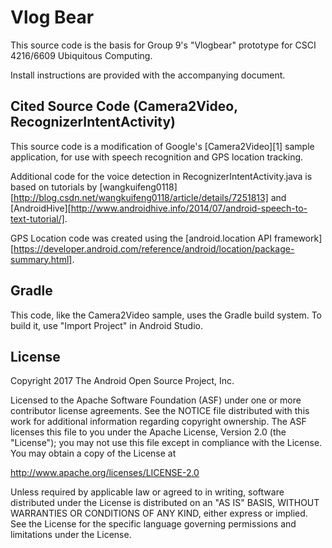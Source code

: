 Vlog Bear
===================================

This source code is the basis for Group 9's "Vlogbear" prototype for CSCI 4216/6609 Ubiquitous Computing.

Install instructions are provided with the accompanying document.

Cited Source Code (Camera2Video, RecognizerIntentActivity)
------------

This source code is a modification of Google's [Camera2Video][1] sample application, for use
with speech recognition and GPS location tracking.

Additional code for the voice detection in RecognizerIntentActivity.java is based on tutorials by 
[wangkuifeng0118][http://blog.csdn.net/wangkuifeng0118/article/details/7251813] and [AndroidHive][http://www.androidhive.info/2014/07/android-speech-to-text-tutorial/].

GPS Location code was created using the [android.location API framework][https://developer.android.com/reference/android/location/package-summary.html]. 


Gradle
---------------

This code, like the Camera2Video sample, uses the Gradle build system. To build it, use "Import Project" in Android Studio.

License
-------

Copyright 2017 The Android Open Source Project, Inc.

Licensed to the Apache Software Foundation (ASF) under one or more contributor
license agreements.  See the NOTICE file distributed with this work for
additional information regarding copyright ownership.  The ASF licenses this
file to you under the Apache License, Version 2.0 (the "License"); you may not
use this file except in compliance with the License.  You may obtain a copy of
the License at

http://www.apache.org/licenses/LICENSE-2.0

Unless required by applicable law or agreed to in writing, software
distributed under the License is distributed on an "AS IS" BASIS, WITHOUT
WARRANTIES OR CONDITIONS OF ANY KIND, either express or implied.  See the
License for the specific language governing permissions and limitations under
the License.
